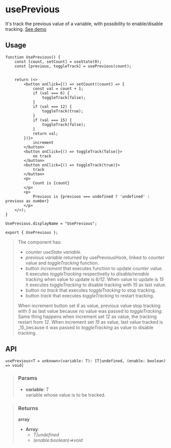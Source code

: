 # usePrevious
It's track the previous value of a variable, with possibility to enable/disable tracking. [See demo](https://nDriaDev.io/react-tools/#/hooks/state/usePrevious)

## Usage

```tsx
function UsePrevious() {
    const [count, setCount] = useState(0);
    const [previous, toggleTrack] = usePrevious(count);


    return (<>
        <button onClick={() => setCount((count) => {
            const val = count + 1;
            if (val === 6) {
                toggleTrack(false);
            }
            if (val === 12) {
                toggleTrack(true);
            }
            if (val === 15) {
                toggleTrack(false);
            }
            return val;
        })}>
            increment
        </button>
        <button onClick={() => toggleTrack(false)}>
            no track
        </button>
        <button onClick={() => toggleTrack(true)}>
            track
        </button>
        <p>
            Count is {count}
        </p>
        <p>
            Previous is {previous === undefined ? 'undefined' : previous as number}
        </p>
    </>);
}

UsePrevious.displayName = "UsePrevious";

export { UsePrevious };
```

> The component has:
> - _counter useState variable_.
> - _previous variable_  returned by usePreviousHook, linked to _counter_ value and _toggleTracking_ function.
> - button _increment_ that executes function to update _counter value_. It executes _toggleTracking_ respectivelly to _disable/renable_ tracking when value to update is _6/12_. When value to update is _15_ it executes _toggleTracking_ to disable tracking with _15_ as last value.
> - button _no track_ that executes _toggleTracking_ to stop tracking.
> - button _track_ that executes _toggleTracking_ to restart tracking.
> 
> When increment button set _6_ as value, previous value stop tracking with _5_ as last value because no value was passed to _toggleTracking_. Same thing happens when increment set _12_ as value, the tracking restart from _12_. When increment set _15_ as value, last value tracked is _15_because it was passed to _toggleTracking_ as value to disable tracking.


## API

```tsx
usePrevious<T = unknown>(variable: T): [T|undefined, (enable: boolean) => void]
```

> ### Params
>
> - __variable__: _T_  
variable whose value is to be tracked.
>

> ### Returns
>
> __array__
> - __Array__:  
>     - _T|undefined_  
>     - _(enable:boolean)=>void_  
>